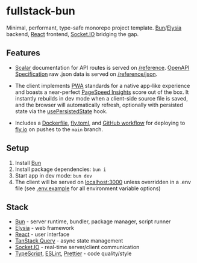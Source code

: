 # fullstack-bun

Minimal, performant, type-safe monorepo project template. [Bun](https://bun.sh)/[Elysia](https://elysiajs.com) backend, [React](https://react.dev) frontend, [Socket.IO](https://socket.io) bridging the gap.

## Features

- [Scalar](https://guides.scalar.com) documentation for API routes is served on [/reference](https://fullstack-bun.fly.dev/reference). [OpenAPI Specification](https://swagger.io/specification) raw .json data is served on [/reference/json](https://fullstack-bun.fly.dev/reference/json).

- The client implements [PWA](https://developer.mozilla.org/en-US/docs/Web/Progressive_web_apps) standards for a native app-like experience and boasts a near-perfect [PageSpeed Insights](https://pagespeed.web.dev) score out of the box. It instantly rebuilds in dev mode when a client-side source file is saved, and the browser will automatically refresh, optionally with persisted state via the [usePersistedState](https://github.com/cdleveille/fullstack-bun/blob/main/src/client/hooks/usePersistedState.ts) hook.

- Includes a [Dockerfile](https://github.com/cdleveille/fullstack-bun/blob/main/Dockerfile), [fly.toml](https://github.com/cdleveille/fullstack-bun/blob/main/fly.toml), and [GitHub workflow](https://github.com/cdleveille/fullstack-bun/blob/main/.github/workflows/deploy.yml) for deploying to [fly.io](https://fly.io) on pushes to the `main` branch.

## Setup

1. Install [Bun](https://bun.sh)
2. Install package dependencies: `bun i`
3. Start app in dev mode: `bun dev`
4. The client will be served on [localhost:3000](http://localhost:3000) unless overridden in a .env file (see [.env.example](https://github.com/cdleveille/fullstack-bun/blob/main/.env.example) for all environment variable options)

## Stack

- [Bun](https://bun.sh) - server runtime, bundler, package manager, script runner
- [Elysia](https://elysiajs.com) - web framework
- [React](https://react.dev) - user interface
- [TanStack Query](https://tanstack.com/query) - async state management
- [Socket.IO](https://socket.io) - real-time server/client communication
- [TypeScript](https://www.typescriptlang.org), [ESLint](https://eslint.org), [Prettier](https://prettier.io) - code quality/style
